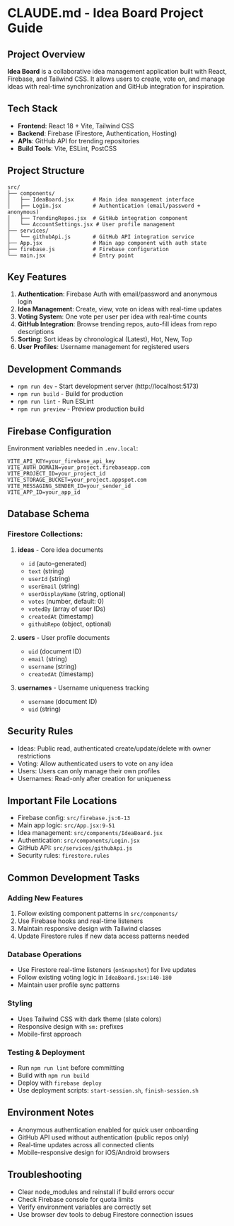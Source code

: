 # CLAUDE.md - Idea Board Project Guide

## Project Overview
**Idea Board** is a collaborative idea management application built with React, Firebase, and Tailwind CSS. It allows users to create, vote on, and manage ideas with real-time synchronization and GitHub integration for inspiration.

## Tech Stack
- **Frontend**: React 18 + Vite, Tailwind CSS
- **Backend**: Firebase (Firestore, Authentication, Hosting)
- **APIs**: GitHub API for trending repositories
- **Build Tools**: Vite, ESLint, PostCSS

## Project Structure
```
src/
├── components/
│   ├── IdeaBoard.jsx      # Main idea management interface
│   ├── Login.jsx          # Authentication (email/password + anonymous)
│   ├── TrendingRepos.jsx  # GitHub integration component
│   └── AccountSettings.jsx # User profile management
├── services/
│   └── githubApi.js       # GitHub API integration service
├── App.jsx                # Main app component with auth state
├── firebase.js            # Firebase configuration
└── main.jsx               # Entry point
```

## Key Features
1. **Authentication**: Firebase Auth with email/password and anonymous login
2. **Idea Management**: Create, view, vote on ideas with real-time updates
3. **Voting System**: One vote per user per idea with real-time counts
4. **GitHub Integration**: Browse trending repos, auto-fill ideas from repo descriptions
5. **Sorting**: Sort ideas by chronological (Latest), Hot, New, Top
6. **User Profiles**: Username management for registered users

## Development Commands
- `npm run dev` - Start development server (http://localhost:5173)
- `npm run build` - Build for production
- `npm run lint` - Run ESLint
- `npm run preview` - Preview production build

## Firebase Configuration
Environment variables needed in `.env.local`:
```
VITE_API_KEY=your_firebase_api_key
VITE_AUTH_DOMAIN=your_project.firebaseapp.com
VITE_PROJECT_ID=your_project_id
VITE_STORAGE_BUCKET=your_project.appspot.com
VITE_MESSAGING_SENDER_ID=your_sender_id
VITE_APP_ID=your_app_id
```

## Database Schema

### Firestore Collections:
1. **ideas** - Core idea documents
   - `id` (auto-generated)
   - `text` (string)
   - `userId` (string)
   - `userEmail` (string)
   - `userDisplayName` (string, optional)
   - `votes` (number, default: 0)
   - `votedBy` (array of user IDs)
   - `createdAt` (timestamp)
   - `githubRepo` (object, optional)

2. **users** - User profile documents
   - `uid` (document ID)
   - `email` (string)
   - `username` (string)
   - `createdAt` (timestamp)

3. **usernames** - Username uniqueness tracking
   - `username` (document ID)
   - `uid` (string)

## Security Rules
- Ideas: Public read, authenticated create/update/delete with owner restrictions
- Voting: Allow authenticated users to vote on any idea
- Users: Users can only manage their own profiles
- Usernames: Read-only after creation for uniqueness

## Important File Locations
- Firebase config: `src/firebase.js:6-13`
- Main app logic: `src/App.jsx:9-51`
- Idea management: `src/components/IdeaBoard.jsx`
- Authentication: `src/components/Login.jsx`
- GitHub API: `src/services/githubApi.js`
- Security rules: `firestore.rules`

## Common Development Tasks

### Adding New Features
1. Follow existing component patterns in `src/components/`
2. Use Firebase hooks and real-time listeners
3. Maintain responsive design with Tailwind classes
4. Update Firestore rules if new data access patterns needed

### Database Operations
- Use Firestore real-time listeners (`onSnapshot`) for live updates
- Follow existing voting logic in `IdeaBoard.jsx:140-180`
- Maintain user profile sync patterns

### Styling
- Uses Tailwind CSS with dark theme (slate colors)
- Responsive design with `sm:` prefixes
- Mobile-first approach

### Testing & Deployment
- Run `npm run lint` before committing
- Build with `npm run build`
- Deploy with `firebase deploy`
- Use deployment scripts: `start-session.sh`, `finish-session.sh`

## Environment Notes
- Anonymous authentication enabled for quick user onboarding
- GitHub API used without authentication (public repos only)
- Real-time updates across all connected clients
- Mobile-responsive design for iOS/Android browsers

## Troubleshooting
- Clear node_modules and reinstall if build errors occur
- Check Firebase console for quota limits
- Verify environment variables are correctly set
- Use browser dev tools to debug Firestore connection issues